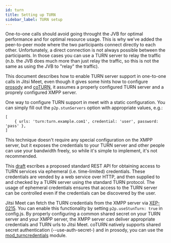```yaml
---
id: turn
title: Setting up TURN
sidebar_label: TURN setup
---
```


One-to-one calls should avoid going throught the JVB for optimal performance and for optimal resource usage. This is why we've added the peer-to-peer mode where the two participants connect directly to each other. Unfortunately, a direct connection is not always possible between the participants. In those cases you can use a TURN server to relay the traffic (n.b. the JVB does much more than just relay the traffic, so this is not the same as using the JVB to "relay" the traffic).

This document describes how to enable TURN server support in one-to-one calls in Jitsi Meet, even though it gives some hints how to configure [prosody](prosody.im) and [coTURN](https://github.com/coturn/coturn), it assumes a properly configured TURN server and a proprely configured XMPP server.

One way to configure TURN support in meet with a static configuration. You can simply fill out the `p2p.stunServers` option with appropriate values, e.g.:

    [
        { urls: 'turn:turn.example.com1', credential: 'user', password: 'pass' },
    ]

This technique doesn't require any special configuration on the XMPP server, but it exposes the credentials to your TURN server and other people can use your bandwidth freely, so while it's simple to implement, it's not recommended.

This [draft](https://tools.ietf.org/html/draft-uberti-behave-turn-rest-00) escribes a proposed standard REST API for obtaining access to TURN services via ephemeral (i.e. time-limited) credentials. These credentials are vended by a web service over HTTP, and then supplied to and checked by a TURN server using the standard TURN protocol. The usage of ephemeral credentials ensures that access to the TURN server can be controlled even if the credentials can be discovered by the user.

Jitsi Meet can fetch the TURN credentials from the XMPP server via [XEP-0215](https://xmpp.org/extensions/xep-0215.html). You can enable this functionality by setting `p2p.useStunTurn: true` in config.js. By properly configuring a common shared secret on your TURN server and your XMPP server, the XMPP server can deliver appropriate credentials and TURN urls to Jitsi Meet. coTURN natively supports shared secret authentication (--use-auth-secret-) and in prosody, you can use the [mod_turncredentials](https://modules.prosody.im/mod_turncredentials.html) module.
